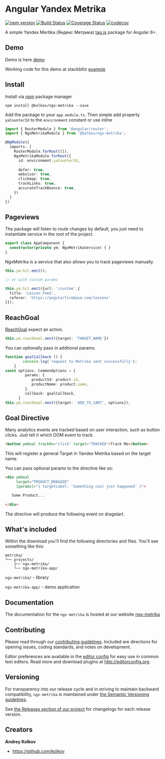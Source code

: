 # Angular Yandex Metrika
[![npm version](https://badge.fury.io/js/%40kolkov%2Fngx-metrika.svg)](https://badge.fury.io/js/%40kolkov%2Fngx-metrika)
[![Build Status](https://travis-ci.com/kolkov/ngx-metrika.svg?branch=master)](https://travis-ci.com/kolkov/ngx-metrika)
[![Coverage Status](https://coveralls.io/repos/github/kolkov/ngx-metrika/badge.svg?branch=master)](https://coveralls.io/github/kolkov/ngx-metrika?branch=master)
[![codecov](https://codecov.io/gh/kolkov/ngx-metrika/branch/master/graph/badge.svg)](https://codecov.io/gh/kolkov/ngx-metrika)

A simple Yandex Mertika (Яндекс Метрика) [tag.js](https://yandex.ru/support/metrika/) package for Angular 6+. 

## Demo
Demo is here [demo][demo]

Working code for this demo at stackblitz [example](https://stackblitz.com/edit/ngx-metrika)

## Install

Install via [npm][npm] package manager

```
npm install @kolkov/ngx-metrika --save
```

Add the package to your `app.module.ts`.
Then simple add property `yaCounterId` to the `environment` constant or use inline

```ts
import { RouterModule } from '@angular/router';
import { NgxMetrikaModule } from '@kolkov/ngx-metrika';

@NgModule({
  imports: [
    RouterModule.forRoot([]),
    NgxMetrikaModule.forRoot({
      id: environment.yaCounterId,
      ...      
      defer: true,
      webvisor: true,
      clickmap: true,
      trackLinks: true,
      accurateTrackBounce: true,
    })
  ]
})
```

## Pageviews

The package will listen to route changes by default, you just need to instantiate service in the root of the project. 

```ts
export class AppComponent {
  constructor(private ym: NgxMetrikaService) { }
}
```

NgxMetrika is a service that also allows you to track pageviews manually. 

```ts
this.ym.hit.emit();

// or with custom params

this.ym.hit.emit({url: '/custom',{
  title: 'Lesson Feed',  
  referer: 'https://angularfirebase.com/lessons'
}});
```

## ReachGoal

[ReachGoal](https://yandex.ru/support/metrika/objects/reachgoal.html) expect an action. 

```ts
this.ym.reachGoal.next({target: 'TARGET_NAME'})
```

You can optionally pass in addtional params.

```ts
function goalCallback () {
        console.log('request to Metrika sent successfully');
    }
const options: CommonOptions = {     
         params: {
            productId: product.id,
            productName: product.name,
         },
         callback: goalCallback,
      }
this.ym.reachGoal.next({target: 'ADD_TO_CART', options});
```

## Goal Directive

Many analytics events are tracked based on user interaction, such as button clicks. Just tell it which DOM event to track.  

```html
<button ymGoal trackOn="click" target="TRACKED">Track Me</button>
```

This will register a general Target in Yandex Metrika based on the target name.

You can pass optional params to the directive like so:

```html
<div ymGoal     
     target="PROGUCT_DRAGGED"     
     [params]="{ targetLabel: 'Something cool just happened' }">

   Some Product...
   
</div>
```

The directive will produce the following event on dragstart. 

## What's included

Within the download you'll find the following directories and files. You'll see something like this:

```
metrika/
└── projects/
    ├── ngx-metrika/
    └── ngx-metrika-app/
```
`ngx-metrika/` - library

`ngx-metrika-app/` - demo application

## Documentation

The documentation for the `ngx-metrika` is hosted at our website [ngx-metrika](https://ngx-metrika.kolkov.ru/)

## Contributing

Please read through our [contributing guidelines](https://github.com/kolkov/ngx-metrika/blob/master/CONTRIBUTING.md). Included are directions for opening issues, coding standards, and notes on development.

Editor preferences are available in the [editor config](https://github.com/kolkov/ngx-metrika/blob/master/.editorconfig) for easy use in common text editors. Read more and download plugins at <http://editorconfig.org>.

## Versioning

For transparency into our release cycle and in striving to maintain backward compatibility, `ngx-metrika` is maintained under [the Semantic Versioning guidelines](http://semver.org/).

See [the Releases section of our project](https://github.com/kolkov/ngx-metrika/releases) for changelogs for each release version.

## Creators

**Andrey Kolkov**

* <https://github.com/kolkov>

[npm]: https://www.npmjs.com/
[demo]: https://ngx-metrika.stackblitz.io
[example]: https://stackblitz.com/edit/ngx-metrika

